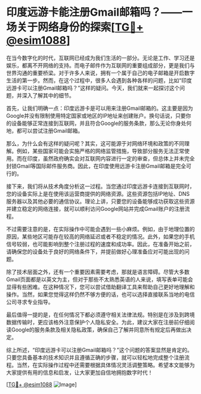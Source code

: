 # 印度远游卡能注册Gmail邮箱吗？——一场关于网络身份的探索[[TG💪+ @esim1088](https://t.me/s/esim1088)]

在当今数字化的时代，互联网已经成为我们生活的一部分。无论是工作、学习还是娱乐，都离不开网络的支持。而电子邮件作为互联网的重要组成部分，更是我们与世界沟通的重要桥梁。对于许多人来说，拥有一个属于自己的电子邮箱是开启数字生活的第一步。然而，在这个过程中，很多人会遇到各种各样的问题，比如“印度远游卡可以注册Gmail邮箱吗？”这样的疑问。今天，我们就来一起探讨这个问题，并深入了解其中的细节。

首先，让我们明确一点：印度远游卡是可以用来注册Gmail邮箱的。这主要是因为Google并没有限制使用特定国家或地区的IP地址来创建账户。换句话说，只要你的设备能够正常连接到互联网，并且符合Google的服务条款，那么无论你身处何地，都可以尝试注册Gmail邮箱。

那么，为什么会有这样的疑问呢？其实，这可能源于对网络环境和政策的不同理解。例如，某些国家可能会实施严格的网络监管措施，导致部分服务无法正常使用。而在印度，虽然政府确实会对互联网内容进行一定的审查，但总体上并未完全封锁Gmail等国际邮件服务商。因此，在印度使用远游卡注册Gmail邮箱是完全可行的。

接下来，我们将从技术角度分析这一过程。当您通过印度远游卡连接到互联网时，您的设备实际上是在使用该运营商提供的网络资源。这些资源包括IP地址、DNS服务器以及其他必要的通信协议。理论上讲，只要您的设备能够成功获取这些资源并建立稳定的网络连接，就可以顺利访问Google网站并完成Gmail账户的注册流程。

不过需要注意的是，在实际操作中可能会遇到一些小麻烦。例如，由于地理位置的原因，某些地区可能存在较高的网络延迟或者不稳定的情况。此外，如果您的手机信号较弱，也可能影响到整个注册过程的速度和成功率。因此，在准备开始之前，请确保您的设备处于良好的网络条件下，并提前做好心理准备应对可能出现的问题。

除了技术层面之外，还有一个重要因素需要考虑，那就是语言障碍。尽管大多数Gmail页面都是以英文为主，但对于那些不太熟悉英语的人来说，填写表单可能会显得有些困难。在这种情况下，您可以尝试借助翻译工具来帮助自己更好地理解和操作。当然，如果您觉得这样仍然不够方便的话，也可以选择直接联系当地的电信公司寻求专业指导。

最后值得一提的是，在任何情况下都必须遵守相关法律法规。特别是在涉及到跨境数据传输时，更应该格外注意保护个人隐私安全。为此，建议大家在注册前仔细阅读Google的服务条款及相关隐私政策，确保自己了解并同意所有规定后再做出决定。

综上所述，“印度远游卡可以注册Gmail邮箱吗？”这个问题的答案显然是肯定的。只要您具备基本的技术知识并且遵循正确的步骤，就可以轻松地完成整个注册流程。当然，在实际操作过程中还需要根据具体情况灵活调整策略。希望本文能够为大家提供有用的信息和启发，让大家更加自信地拥抱数字时代！

[[TG💪+ @esim1088](https://t.me/s/esim1088) ![Image](https://i.postimg.cc/4NQfJmqS/Snipaste-2025-05-13-00-14-12.png)]